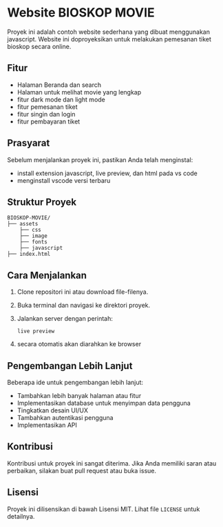# Website BIOSKOP MOVIE

Proyek ini adalah contoh website sederhana yang dibuat menggunakan javascript. Website ini doproyeksikan untuk melakukan pemesanan tiket bioskop secara online.

## Fitur

- Halaman Beranda dan search
- Halaman untuk melihat movie yang lengkap
- fitur dark mode dan light mode
- fitur pemesanan tiket
- fitur singin dan login
- fitur pembayaran tiket

## Prasyarat

Sebelum menjalankan proyek ini, pastikan Anda telah menginstal:

- install extension javascript, live preview, dan html pada vs code
- menginstall vscode versi terbaru

## Struktur Proyek

```
BIOSKOP-MOVIE/
├── assets
    ├── css
    ├── image
    ├── fonts
    ├── javascript
├── index.html

```

## Cara Menjalankan

1. Clone repositori ini atau download file-filenya.

2. Buka terminal dan navigasi ke direktori proyek.

3. Jalankan server dengan perintah:
   ```
   live preview
   ```

4. secara otomatis akan diarahkan ke browser

## Pengembangan Lebih Lanjut

Beberapa ide untuk pengembangan lebih lanjut:

- Tambahkan lebih banyak halaman atau fitur
- Implementasikan database untuk menyimpan data pengguna
- Tingkatkan desain UI/UX
- Tambahkan autentikasi pengguna
- Implementasikan API 

## Kontribusi

Kontribusi untuk proyek ini sangat diterima. Jika Anda memiliki saran atau perbaikan, silakan buat pull request atau buka issue.

## Lisensi

Proyek ini dilisensikan di bawah Lisensi MIT. Lihat file `LICENSE` untuk detailnya.
